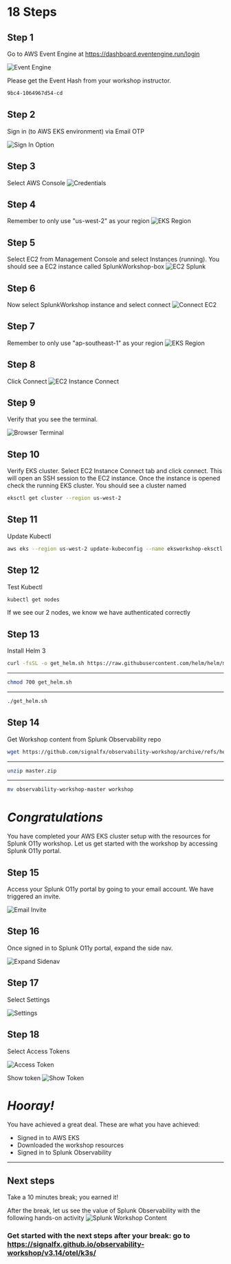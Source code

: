 # 18 Steps

##  Step 1
Go to AWS Event Engine at https://dashboard.eventengine.run/login 

![Event Engine](eventengine.png "Event Engine")

Please get the Event Hash from your workshop instructor.

```bash
9bc4-1064967d54-cd
```

## Step 2

Sign in (to AWS EKS environment) via Email OTP

![Sign In Option](sign-in-option.png "Sign In Option")

## Step 3

Select AWS Console
![Credentials](credentials.png "Credentials")

## Step 4

Remember to only use "us-west-2" as your region
![EKS Region](eks-region.png "EKS Region")

## Step 5

Select EC2 from Management Console and select Instances (running). You should see a EC2 instance called SplunkWorkshop-box
![EC2 Splunk](ec2-splunk.png "EC2 Splunk")

## Step 6

Now select SplunkWorkshop instance and select connect
![Connect EC2](connect-ec2.png "Connect EC2")

## Step 7

Remember to only use "ap-southeast-1" as your region
![EKS Region](eks-region.png "EKS Region")

## Step 8

Click Connect
![EC2 Instance Connect](ec2-instance-connect.png "EC2 Instance Connect")

## Step 9

Verify that you see the terminal.

![Browser Terminal](browser-terminal.png "Browser Terminal")

## Step 10

Verify EKS cluster. Select EC2 Instance Connect tab and click connect. This will open an SSH session to the EC2 instance. Once the instance is opened check the running EKS cluster. You should see a cluster named
```bash
eksctl get cluster --region us-west-2
```

## Step 11

Update Kubectl
```bash
aws eks --region us-west-2 update-kubeconfig --name eksworkshop-eksctl
```

## Step 12

Test Kubectl
```bash
kubectl get nodes
```
If we see our 2 nodes, we know we have authenticated correctly

## Step 13

Install Helm 3
```bash
curl -fsSL -o get_helm.sh https://raw.githubusercontent.com/helm/helm/master/scripts/get-helm-3
```

---

```bash
chmod 700 get_helm.sh
```

---

```bash
./get_helm.sh
```

## Step 14

Get Workshop content from Splunk Observability repo

```bash
wget https://github.com/signalfx/observability-workshop/archive/refs/heads/master.zip
```

---

```bash
unzip master.zip
```

---

```bash
mv observability-workshop-master workshop
```

# ***Congratulations***
You have completed your AWS EKS cluster setup with the resources for Splunk O11y workshop. Let us get started with the workshop by accessing Splunk O11y portal. 

## Step 15

Access your Splunk O11y portal by going to your email account. We have triggered an invite. 

![Email Invite](email-invite.png "email invite")

## Step 16

Once signed in to Splunk O11y portal, expand the side nav. 

![Expand Sidenav](expand-side-nav.png "expand side nav")

## Step 17

Select Settings

![Settings](settings.png "settings")

## Step 18

Select Access Tokens

![Access Token](access-token.png "access token")


Show token 
![Show Token](show-token.png "show token")


# ***Hooray!***
You have achieved a great deal. These are what you have achieved:
- Signed in to AWS EKS
- Downloaded the workshop resources
- Signed in to Splunk Observability 

---

## Next steps
Take a 10 minutes break; you earned it! 

After the break, let us see the value of Splunk Observability with the following hands-on activity
![Splunk Workshop Content](splunk-workshop-content.png "splunk workshop content")

### Get started with the next steps after your break: go to https://signalfx.github.io/observability-workshop/v3.14/otel/k3s/
